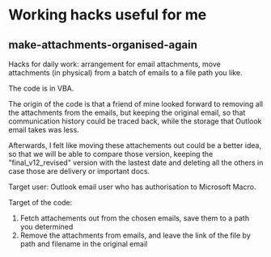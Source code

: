 # Working hacks useful for me

## make-attachments-organised-again
Hacks for daily work: arrangement for email attachments, move attachments (in physical) from a batch of emails to a file path you like.

The code is in VBA.

The origin of the code is that a friend of mine looked forward to removing all the attachments from the emails, but keeping the original email, so that communication history could be traced back, while the storage that Outlook email takes was less.

Afterwards, I felt like moving these attachements out could be a better idea, so that we will be able to compare those version, keeping the "final_v12_revised" version with the lastest date and deleting all the others in case those are delivery or important docs.

Target user:
Outlook email user who has authorisation to Microsoft Macro.

Target of the code:
1. Fetch attachements out from the chosen emails, save them to a path you determined
2. Remove the attachments from emails, and leave the link of the file by path and filename in the original email
